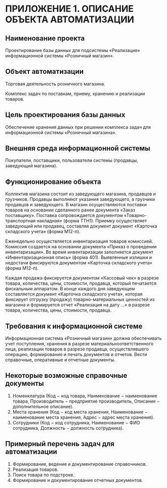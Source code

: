 # ПРИЛОЖЕНИЕ 1. ОПИСАНИЕ ОБЪЕКТА АВТОМАТИЗАЦИИ #

## Наименование проекта ##

Проектирование базы данных для подсистемы «Реализация» информационной системы «Розничный магазин».

## Объект автоматизации ##

Торговая деятельность розничного магазина.

Комплекс задач по поставкам, приему, хранению и реализации товаров.

## Цель проектирования базы данных ##

Обеспечение хранения данных при решении комплекса задач для информационной системы «Розничный магазина».

## Внешняя среда информационной системы ##

Покупатели, поставщики, пользователи системы (продавцы, заведующий магазина).

## Функционирование объекта ##

Коллектив магазина состоит из заведующего магазина, продавцов и грузчиков. Продавцы выполняют указания заведующего, а грузчики продавцов и заведующего. В магазин осуществляются поставки товаров на основании сделанного ранее документа «Заказ поставщику». Поставка сопровождается документом «Товарно-транспортная накладная» (форма ТТН1). Приемку осуществляет заведующий или продавец, составляя документ документ «Карточка складского учета» (форма М12-п).

Еженедельно осуществляется инвентаризация товаров комиссией. Комиссия создается на основании документа «Приказ о проведении инвентаризации». Во время инвентаризации заполняется документ «Инвентаризационная опись» (форма 401). Выявленные излишки и недостачи фиксируются документом «Карточка складского учета» (форма М12-п).

Каждая продажа фиксируется документом «Кассовый чек» в разрезе товара, количества, цены, стоимости, продавца, который печатается фискальным аппаратом. В конце каждого дня заведующем составляется документ «Карточка складского учета», которая фиксирует отгрузку (продажу) товарно-материальных ценностей из магазина и формируется отчет «Реализация на дату …» в разрезе товара, количества, цены, стоимости, продавца.

## Требования к информационной системе ##

Информационная система «Розничный магазин» должна обеспечивать учет поступления, хранения в разрезе материальноответственного лица, реализации товаров в разрезе продавца, осуществлявшего операцию, формирование и печать документов и отчетов. Вести справочные, оперативные и отчетные документы.

## Некоторые возможные справочные документы ##

1. Номенклатура (Код $-$ код товара, Наименование $-$ наименование товара, Производитель $-$ предприятие производитель, Описание $-$ дополнительное описание).
2. Места хранения (Код $-$ код места хранения, Наименование $-$ наименование места хранения, Адрес $-$ адрес места хранения).
3. Сотрудники (Код $-$ код сотрудника, Наименование $-$ ФИО сотрудника, Должность $-$ должность сотрудника).

## Примерный перечень задач для автоматизации ##

1. Формирование, ведение и документирование справочников.
2. Реализация товаров.
3. Поиск товара по подстроке.
4. Формирование и документирование отчетных документов.
